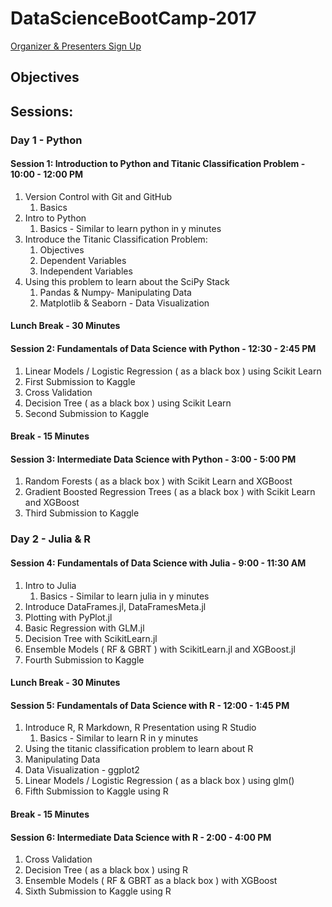 # DataScienceBootCamp-2017 #

[Organizer & Presenters Sign Up](https://dsbc2017.slack.com/x-132129176709-131973376163/signup)

## Objectives ##

## Sessions: ##

### Day 1 - Python ###

#### Session 1: Introduction to Python and Titanic Classification Problem - 10:00 - 12:00 PM ####

1. Version Control with Git and GitHub
	1. Basics
2. Intro to Python
	1. Basics - Similar to learn python in y minutes
3. Introduce the Titanic Classification Problem:
	1. Objectives
  	2. Dependent Variables
  	3. Independent Variables
4. Using this problem to learn about the SciPy Stack
  	1. Pandas & Numpy- Manipulating Data
  	2. Matplotlib & Seaborn - Data Visualization

#### Lunch Break - 30 Minutes ####

#### Session 2: Fundamentals of Data Science with Python - 12:30 - 2:45 PM ####

1. Linear Models / Logistic Regression ( as a black box ) using Scikit Learn
2. First Submission to Kaggle 
3. Cross Validation
4. Decision Tree ( as a black box ) using Scikit Learn
5. Second Submission to Kaggle

#### Break - 15 Minutes ####

#### Session 3: Intermediate Data Science with Python - 3:00 - 5:00 PM ####

1. Random Forests ( as a black box ) with Scikit Learn and XGBoost
2. Gradient Boosted Regression Trees ( as a black box ) with Scikit Learn and XGBoost
3. Third Submission to Kaggle

### Day 2 - Julia & R ###

#### Session 4: Fundamentals of Data Science with Julia - 9:00 - 11:30 AM ####

1. Intro to Julia
	1. Basics - Similar to learn julia in y minutes
2. Introduce DataFrames.jl, DataFramesMeta.jl
3. Plotting with PyPlot.jl
4. Basic Regression with GLM.jl
5. Decision Tree with ScikitLearn.jl
6. Ensemble Models ( RF & GBRT ) with ScikitLearn.jl and XGBoost.jl
7. Fourth Submission to Kaggle
 
#### Lunch Break - 30 Minutes ####

#### Session 5: Fundamentals of Data Science with R - 12:00 - 1:45 PM ####

1. Introduce R, R Markdown, R Presentation using R Studio
	1. Basics - Similar to learn R in y minutes
2. Using the titanic classification problem to learn about R
  1. Manipulating Data
  2. Data Visualization - ggplot2
3. Linear Models / Logistic Regression ( as a black box ) using glm()
4. Fifth Submission to Kaggle using R

#### Break - 15 Minutes ####

#### Session 6: Intermediate Data Science with R - 2:00 - 4:00 PM ####

1. Cross Validation
2. Decision Tree ( as a black box ) using R
3. Ensemble Models ( RF & GBRT as a black box ) with XGBoost
4. Sixth Submission to Kaggle using R
